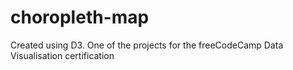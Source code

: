 # choropleth-map
Created using D3. One of the projects for the freeCodeCamp Data Visualisation certification
